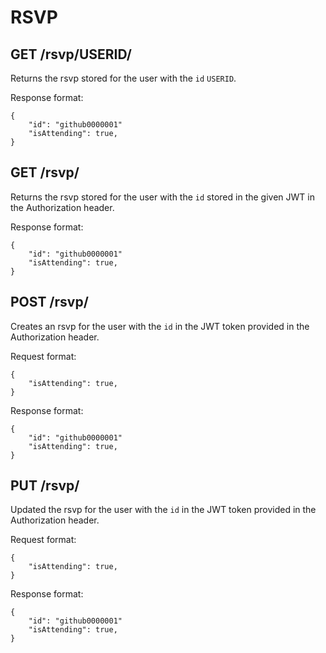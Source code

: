 RSVP
====

GET /rsvp/USERID/
-----------------

Returns the rsvp stored for the user with the `id` `USERID`.

Response format:
```
{
	"id": "github0000001"
	"isAttending": true,
}
```

GET /rsvp/
----------

Returns the rsvp stored for the user with the `id` stored in the given JWT in the Authorization header.

Response format:
```
{
	"id": "github0000001"
	"isAttending": true,
}
```

POST /rsvp/
-----------

Creates an rsvp for the user with the `id` in the JWT token provided in the Authorization header.

Request format:
```
{
	"isAttending": true,
}
```

Response format:
```
{
	"id": "github0000001"
	"isAttending": true,
}
```

PUT /rsvp/
----------

Updated the rsvp for the user with the `id` in the JWT token provided in the Authorization header.

Request format:
```
{
	"isAttending": true,
}
```

Response format:
```
{
	"id": "github0000001"
	"isAttending": true,
}
```
